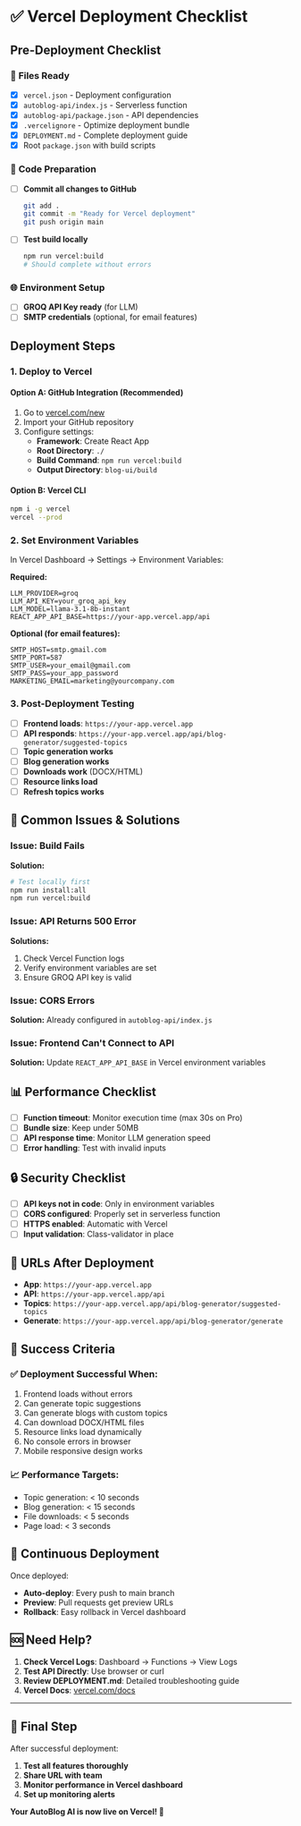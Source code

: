 # ✅ Vercel Deployment Checklist

## Pre-Deployment Checklist

### 📂 **Files Ready**
- [x] `vercel.json` - Deployment configuration
- [x] `autoblog-api/index.js` - Serverless function
- [x] `autoblog-api/package.json` - API dependencies
- [x] `.vercelignore` - Optimize deployment bundle
- [x] `DEPLOYMENT.md` - Complete deployment guide
- [x] Root `package.json` with build scripts

### 🔧 **Code Preparation**
- [ ] **Commit all changes to GitHub**
  ```bash
  git add .
  git commit -m "Ready for Vercel deployment"
  git push origin main
  ```

- [ ] **Test build locally**
  ```bash
  npm run vercel:build
  # Should complete without errors
  ```

### 🌐 **Environment Setup**
- [ ] **GROQ API Key ready** (for LLM)
- [ ] **SMTP credentials** (optional, for email features)

## Deployment Steps

### 1. **Deploy to Vercel**

#### Option A: GitHub Integration (Recommended)
1. Go to [vercel.com/new](https://vercel.com/new)
2. Import your GitHub repository
3. Configure settings:
   - **Framework**: Create React App
   - **Root Directory**: `./`
   - **Build Command**: `npm run vercel:build`
   - **Output Directory**: `blog-ui/build`

#### Option B: Vercel CLI
```bash
npm i -g vercel
vercel --prod
```

### 2. **Set Environment Variables**

In Vercel Dashboard → Settings → Environment Variables:

**Required:**
```
LLM_PROVIDER=groq
LLM_API_KEY=your_groq_api_key
LLM_MODEL=llama-3.1-8b-instant
REACT_APP_API_BASE=https://your-app.vercel.app/api
```

**Optional (for email features):**
```
SMTP_HOST=smtp.gmail.com
SMTP_PORT=587
SMTP_USER=your_email@gmail.com
SMTP_PASS=your_app_password
MARKETING_EMAIL=marketing@yourcompany.com
```

### 3. **Post-Deployment Testing**

- [ ] **Frontend loads**: `https://your-app.vercel.app`
- [ ] **API responds**: `https://your-app.vercel.app/api/blog-generator/suggested-topics`
- [ ] **Topic generation works**
- [ ] **Blog generation works**
- [ ] **Downloads work** (DOCX/HTML)
- [ ] **Resource links load**
- [ ] **Refresh topics works**

## 🚨 Common Issues & Solutions

### Issue: Build Fails
**Solution:**
```bash
# Test locally first
npm run install:all
npm run vercel:build
```

### Issue: API Returns 500 Error
**Solutions:**
1. Check Vercel Function logs
2. Verify environment variables are set
3. Ensure GROQ API key is valid

### Issue: CORS Errors
**Solution:** Already configured in `autoblog-api/index.js`

### Issue: Frontend Can't Connect to API
**Solution:** Update `REACT_APP_API_BASE` in Vercel environment variables

## 📊 Performance Checklist

- [ ] **Function timeout**: Monitor execution time (max 30s on Pro)
- [ ] **Bundle size**: Keep under 50MB
- [ ] **API response time**: Monitor LLM generation speed
- [ ] **Error handling**: Test with invalid inputs

## 🔒 Security Checklist

- [ ] **API keys not in code**: Only in environment variables
- [ ] **CORS configured**: Properly set in serverless function
- [ ] **HTTPS enabled**: Automatic with Vercel
- [ ] **Input validation**: Class-validator in place

## 📱 URLs After Deployment

- **App**: `https://your-app.vercel.app`
- **API**: `https://your-app.vercel.app/api`
- **Topics**: `https://your-app.vercel.app/api/blog-generator/suggested-topics`
- **Generate**: `https://your-app.vercel.app/api/blog-generator/generate`

## 🎯 Success Criteria

### ✅ **Deployment Successful When:**
1. Frontend loads without errors
2. Can generate topic suggestions
3. Can generate blogs with custom topics
4. Can download DOCX/HTML files
5. Resource links load dynamically
6. No console errors in browser
7. Mobile responsive design works

### 📈 **Performance Targets:**
- Topic generation: < 10 seconds
- Blog generation: < 15 seconds
- File downloads: < 5 seconds
- Page load: < 3 seconds

## 🔄 Continuous Deployment

Once deployed:
- **Auto-deploy**: Every push to main branch
- **Preview**: Pull requests get preview URLs
- **Rollback**: Easy rollback in Vercel dashboard

## 🆘 Need Help?

1. **Check Vercel Logs**: Dashboard → Functions → View Logs
2. **Test API Directly**: Use browser or curl
3. **Review DEPLOYMENT.md**: Detailed troubleshooting guide
4. **Vercel Docs**: [vercel.com/docs](https://vercel.com/docs)

---

## 🎉 Final Step

After successful deployment:
1. **Test all features thoroughly**
2. **Share URL with team**
3. **Monitor performance in Vercel dashboard**
4. **Set up monitoring alerts**

**Your AutoBlog AI is now live on Vercel! 🚀**
